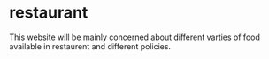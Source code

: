 # restaurant
This website will be mainly concerned about different varties of food available in restaurent and different policies.
